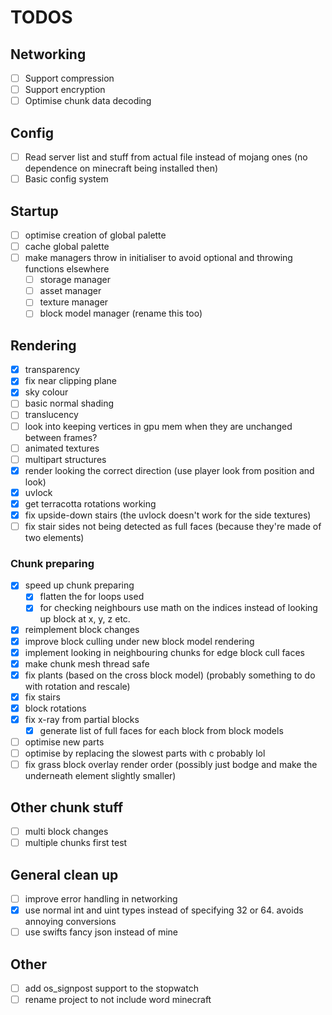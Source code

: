 # TODOS

## Networking

- [ ] Support compression
- [ ] Support encryption
- [ ] Optimise chunk data decoding

## Config

- [ ] Read server list and stuff from actual file instead of mojang ones (no dependence on minecraft being installed then)
- [ ] Basic config system

## Startup

- [ ] optimise creation of global palette
- [ ] cache global palette
- [ ] make managers throw in initialiser to avoid optional and throwing functions elsewhere
  - [ ] storage manager
  - [ ] asset manager
  - [ ] texture manager
  - [ ] block model manager (rename this too)

## Rendering

- [x] transparency
- [x] fix near clipping plane
- [x] sky colour
- [ ] basic normal shading
- [ ] translucency
- [ ] look into keeping vertices in gpu mem when they are unchanged between frames?
- [ ] animated textures
- [ ] multipart structures
- [x] render looking the correct direction (use player look from position and look)
- [x] uvlock
- [x] get terracotta rotations working
- [x] fix upside-down stairs (the uvlock doesn't work for the side textures)
- [ ] fix stair sides not being detected as full faces (because they're made of two elements)

### Chunk preparing

- [x] speed up chunk preparing
  - [x] flatten the for loops used
  - [x] for checking neighbours use math on the indices instead of looking up block at x, y, z etc.
- [x] reimplement block changes
- [x] improve block culling under new block model rendering
- [x] implement looking in neighbouring chunks for edge block cull faces
- [x] make chunk mesh thread safe
- [x] fix plants (based on the cross block model) (probably something to do with rotation and rescale)
- [x] fix stairs
- [x] block rotations
- [x] fix x-ray from partial blocks
  - [x] generate list of full faces for each block from block models
- [ ] optimise new parts
- [ ] optimise by replacing the slowest parts with c probably lol
- [ ] fix grass block overlay render order (possibly just bodge and make the underneath element slightly smaller)

## Other chunk stuff

- [ ] multi block changes
- [ ] multiple chunks first test

## General clean up

- [ ] improve error handling in networking
- [x] use normal int and uint types instead of specifying 32 or 64. avoids annoying conversions
- [ ] use swifts fancy json instead of mine

## Other

- [ ] add os_signpost support to the stopwatch
- [ ] rename project to not include word minecraft
